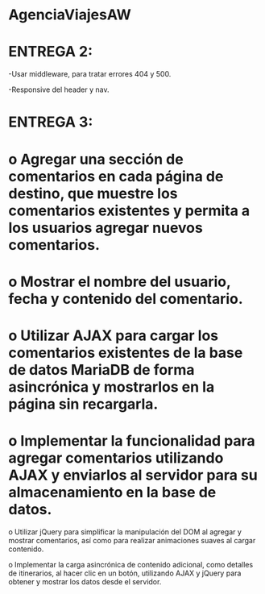 # AgenciaViajesAW

# ENTREGA 2:

-Usar middleware, para tratar errores 404 y 500.

-Responsive del header y nav.

# ENTREGA 3:
# o Agregar una sección de comentarios en cada página de destino, que muestre los comentarios existentes y permita a los usuarios agregar nuevos comentarios.
# o Mostrar el nombre del usuario, fecha y contenido del comentario.

# o Utilizar AJAX para cargar los comentarios existentes de la base de datos MariaDB de forma asincrónica y mostrarlos en la página sin recargarla.
# o Implementar la funcionalidad para agregar comentarios utilizando AJAX y enviarlos al servidor para su almacenamiento en la base de datos.

o Utilizar jQuery para simplificar la manipulación del DOM al agregar y mostrar comentarios, así como para realizar animaciones suaves al cargar contenido.

o Implementar la carga asincrónica de contenido adicional, como detalles de itinerarios, al hacer clic en un botón, utilizando AJAX y jQuery para obtener y mostrar los datos desde el servidor.
